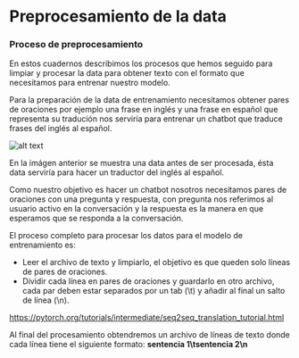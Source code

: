 
# Preprocesamiento de la data
### Proceso de preprocesamiento

En estos cuadernos describimos los procesos que hemos seguido para limpiar y procesar la data para obtener texto con el formato que necesitamos para entrenar nuestro modelo.

Para la preparación de la data de entrenamiento necesitamos obtener pares de oraciones por ejemplo una frase en inglés y una frase en español que representa su tradución nos serviría para entrenar un chatbot que traduce frases del inglés al español.

![alt text](https://github.com/[username]/[reponame]/blob/[branch]/image.jpg?raw=true)

En la imágen anterior se muestra una data antes de ser procesada, ésta data serviría para hacer un traductor del inglés al español.

Como nuestro objetivo es hacer un chatbot nosotros necesitamos pares de oraciones con una pregunta y respuesta, con pregunta nos referimos al usuario activo en la conversación y la respuesta es la manera en que esperamos que se responda a la conversación.

El proceso completo para procesar los datos para el modelo de entrenamiento es:

* Leer el archivo de texto y limpiarlo, el objetivo es que queden solo líneas de pares de oraciones.
* Dividir cada línea en pares de oraciones y guardarlo en otro archivo, cada par deben estar separados por un tab (\t) y añadir al final un salto de línea (\n).

https://pytorch.org/tutorials/intermediate/seq2seq_translation_tutorial.html

Al final del procesamiento obtendremos un archivo de líneas de texto donde cada línea tiene el siguiente formato: **sentencia 1\tsentencia 2\n**


